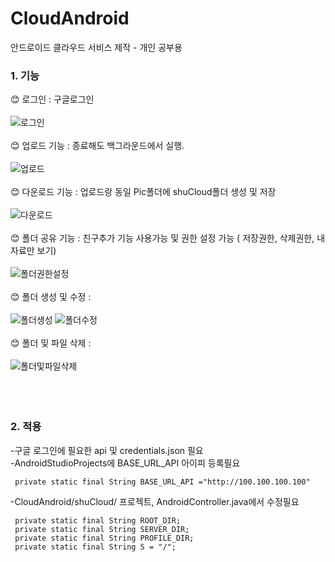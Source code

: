 ﻿# CloudAndroid
 
안드로이드 클라우드 서비스 제작 - 개인 공부용

### 1. 기능<br>

😊 로그인 : 구글로그인<br><br>
![로그인](https://user-images.githubusercontent.com/57480215/227797430-cd9f3e93-effd-49f7-a2ec-cdff2d6b8838.gif)<br><br>
😊 업로드 기능 : 종료해도 백그라운드에서 실행.<br><br>
![업로드](https://user-images.githubusercontent.com/57480215/227797443-e85b31d0-a5bf-4682-829b-c76c95cc84b6.gif)<br><br>
😊 다운로드 기능 : 업로드랑 동일 Pic폴더에 shuCloud폴더 생성 및 저장<br><br>
![다운로드](https://user-images.githubusercontent.com/57480215/227797425-6ab869e7-1542-44d9-ae4a-a02b5e5754d5.gif)<br><br>
😊 폴더 공유 기능 : 친구추가 기능 사용가능 및 권한 설정 가능 ( 저장권한, 삭제권한, 내자료만 보기)<br><br>
![폴더권한설정](https://user-images.githubusercontent.com/57480215/227797451-5fc2aab4-6142-4060-894e-a93da92a8396.gif)<br><br>
😊 폴더 생성 및 수정 :<br><br>
![폴더생성](https://user-images.githubusercontent.com/57480215/227797456-c646152a-037f-4cb3-b6a4-40bcaa7b54d1.gif)
![폴더수정](https://user-images.githubusercontent.com/57480215/227797460-1a4f278a-328d-4b59-9c5c-dbdf81ea545d.gif)<br><br>
😊 폴더 및 파일 삭제 :<br><br>
![폴더및파일삭제](https://user-images.githubusercontent.com/57480215/227797452-e08033ba-45af-44b9-a6cd-c59e2ee4e1d5.gif)<br><br>
<br><br>

### 2. 적용 
 -구글 로그인에 필요한 api 및 credentials.json 필요<br>
 -AndroidStudioProjects에 BASE_URL_API 아이피 등록필요<br>
 ``` 
  private static final String BASE_URL_API ="http://100.100.100.100"
 ``` 
 -CloudAndroid/shuCloud/ 프로젝트, AndroidController.java에서 수정필요<br>
 ``` 
  private static final String ROOT_DIR;
  private static final String SERVER_DIR;
  private static final String PROFILE_DIR;
  private static final String S = "/";
 ```
